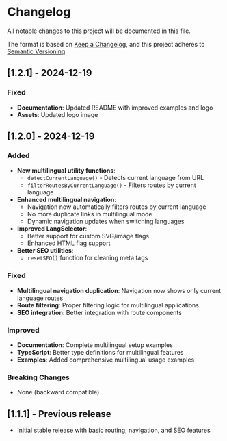 # Changelog

All notable changes to this project will be documented in this file.

The format is based on [Keep a Changelog](https://keepachangelog.com/en/1.0.0/),
and this project adheres to [Semantic Versioning](https://semver.org/spec/v2.0.0.html).

## [1.2.1] - 2024-12-19

### Fixed

- **Documentation**: Updated README with improved examples and logo
- **Assets**: Updated logo image

## [1.2.0] - 2024-12-19

### Added

- **New multilingual utility functions**:
  - `detectCurrentLanguage()` - Detects current language from URL
  - `filterRoutesByCurrentLanguage()` - Filters routes by current language
- **Enhanced multilingual navigation**:
  - Navigation now automatically filters routes by current language
  - No more duplicate links in multilingual mode
  - Dynamic navigation updates when switching languages
- **Improved LangSelector**:
  - Better support for custom SVG/image flags
  - Enhanced HTML flag support
- **Better SEO utilities**:
  - `resetSEO()` function for cleaning meta tags

### Fixed

- **Multilingual navigation duplication**: Navigation now shows only current language routes
- **Route filtering**: Proper filtering logic for multilingual applications
- **SEO integration**: Better integration with route components

### Improved

- **Documentation**: Complete multilingual setup examples
- **TypeScript**: Better type definitions for multilingual features
- **Examples**: Added comprehensive multilingual usage examples

### Breaking Changes

- None (backward compatible)

## [1.1.1] - Previous release

- Initial stable release with basic routing, navigation, and SEO features
